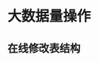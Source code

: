 

# 大数据量操作  
## 在线修改表结构  

<!-- 

http://www.phppan.com/2012/05/online-schema-change/
在线修改MySQL大表的表结构
https://www.cnblogs.com/jamesbd/p/3581957.html

在线修改大表结构pt-online-schema-change
https://segmentfault.com/a/1190000014924677
-->